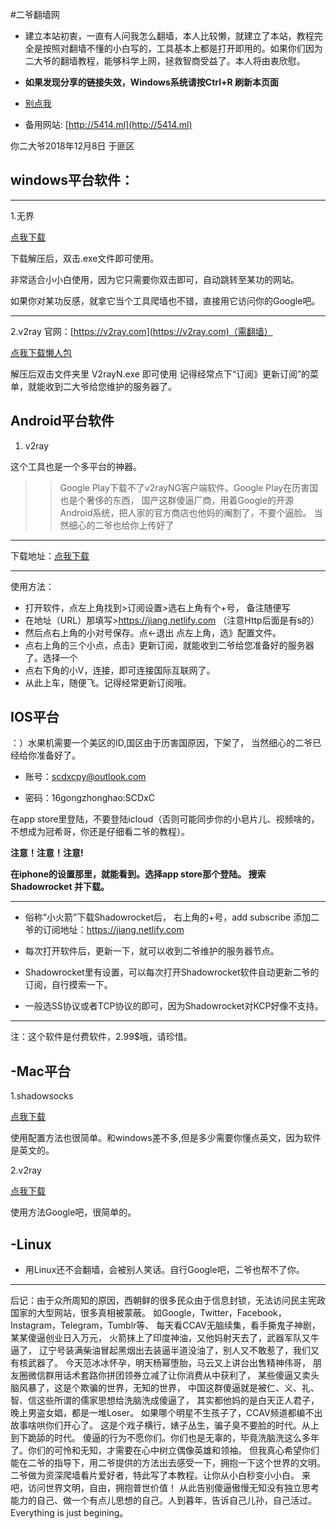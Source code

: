 #二爷翻墙网

* 建立本站初衷，一直有人问我怎么翻墙，本人比较懒，就建立了本站，教程完全是按照对翻墙不懂的小白写的，工具基本上都是打开即用的。如果你们因为二大爷的翻墙教程，能够科学上网，拯救智商受益了。本人将由衷欣慰。

*  **如果发现分享的链接失效，Windows系统请按Ctrl+R 刷新本页面**
*  [别点我](https://www.google.com/search?q=%E4%B8%80%E5%88%87%E9%83%BD%E6%98%AF%E5%88%9A%E5%88%9A%E5%BC%80%E5%A7%8B)

* 备用网站: [http://5414.ml](http://5414.ml)


你二大爷2018年12月8日 于匪区

## windows平台软件： 

* * *

1.无界 

[点我下载](https://www.lanzous.com/i367nkj)

下载解压后，双击.exe文件即可使用。

非常适合小小白使用，因为它只需要你双击即可，自动跳转至某功的网站。

如果你对某功反感，就拿它当个工具爬墙也不错，直接用它访问你的Google吧。

* * *

2.v2ray
 官网：[https://v2ray.com](https://v2ray.com)（需翻墙）
 

[点我下载懒人包](https://www.lanzous.com/i3n7hsd)

解压后双击文件夹里 V2rayN.exe 即可使用
记得经常点下“订阅》更新订阅”的菜单，就能收到二大爷给您维护的服务器了。

## Android平台软件

1. v2ray 


 这个工具也是一个多平台的神器。
>> Google Play下载不了v2rayNG客户端软件。Google Play在历害国也是个奢侈的东西， 国产这群傻逼厂商，用着Google的开源Android系统，把人家的官方商店也他妈的阉割了，不要个逼脸。 当然细心的二爷也给你上传好了
 
 ------------

下载地址：[点我下载](https://www.lanzous.com/i3p9r6f) 
 
 ------------
 使用方法：

*  打开软件，点左上角找到>订阅设置>选右上角有个+号， 备注随便写
*  在地址（URL）那填写>https://jiang.netlify.com （注意Http后面是有s的）
*  然后点右上角的小对号保存。点←退出 点左上角，选》配置文件。
*  点右上角的三个小点，点击》更新订阅，就能收到二爷给您准备好的服务器了。选择一个
*  点右下角的小V，连接，即可连接国际互联网了。
*  从此上车，随便飞。记得经常更新订阅哦。

## IOS平台 
：）水果机需要一个美区的ID,国区由于历害国原因，下架了， 当然细心的二爷已经给你准备好了。 

* 账号：scdxcpy@outlook.com

* 密码：16gongzhonghao:SCDxC

 在app store里登陆，不要登陆icloud（否则可能同步你的小皂片儿、视频啥的，不想成为冠希哥，你还是仔细看二爷的教程）。
 
**注意！注意！注意!**

**在iphone的设置那里，就能看到。选择app store那个登陆。 搜索Shadowrocket 并下载。**

* * *

* 俗称“小火箭”下载Shadowrocket后， 右上角的+号，add subscribe 添加二爷的订阅地址：https://jiang.netlify.com 

* 每次打开软件后，更新一下，就可以收到二爷维护的服务器节点。 

* Shadowrocket里有设置，可以每次打开Shadowrocket软件自动更新二爷的订阅，自行摸索一下。

* 一般选SS协议或者TCP协议的即可，因为Shadowrocket对KCP好像不支持。

* * *
注：这个软件是付费软件，2.99$哦，请珍惜。

## -Mac平台 
1.shadowsocks 

[点我下载](https://github.com/shadowsocks/ShadowsocksX-NG/releases)

使用配置方法也很简单。和windows差不多,但是多少需要你懂点英文，因为软件是英文的。 

2.v2ray 

[点我下载](https://github.com/Cenmrev/V2RayX/releases)

使用方法Google吧，很简单的。

## -Linux

* 用Linux还不会翻墙，会被别人笑话。自行Google吧，二爷也帮不了你。




* * *

后记：由于众所周知的原因，西朝鲜的很多民众由于信息封锁，无法访问民主宪政国家的大型网站，很多真相被蒙蔽。 如Google，Twitter，Facebook，Instagram，Telegram，Tumblr等、 每天看CCAV无脑续集，看手撕鬼子神剧，某某傻逼创业日入万元， 火箭抹上了印度神油，又他妈射天去了，武器军队又牛逼了， 辽宁号装满柴油冒起黑烟出去装逼半道没油了，别人又不敢惹了，我们又有核武器了。 今天范冰冰怀孕，明天杨幂堕胎，马云又上讲台出售精神伟哥， 朋友圈微信群用话术套路你拼团领券立减了让你消费从中获利了， 某些傻逼又卖头脑风暴了，这是个欺骗的世界，无知的世界， 中国这群傻逼就是被仁、义、礼、智、信这些所谓的儒家思想给洗脑洗成傻逼了， 其实都他妈的是白天正人君子，晚上男盗女娼，都是一堆Loser。 如果哪个明星不生孩子了，CCAV频道都编不出故事啥哄你们开心了。 这是个戏子横行，婊子丛生，骗子臭不要脸的时代。从上到下跪舔的时代。 傻逼的行为不愿你们。你们也是无辜的，毕竟洗脑洗这么多年了。你们的可怜和无知，才需要在心中树立偶像英雄和领袖。 但我真心希望你们能在二爷的指导下，用二爷提供的方法出去感受一下，拥抱一下这个世界的文明。 二爷做为资深爬墙看片爱好者，特此写了本教程。让你从小白秒变小小白。 来吧，访问世界文明，自由，拥抱普世价值！ 从此告别傻逼傲慢无知没有独立思考能力的自己、做一个有点儿思想的自己。人到暮年，告诉自己儿孙，自己活过。 Everything is just begining。


